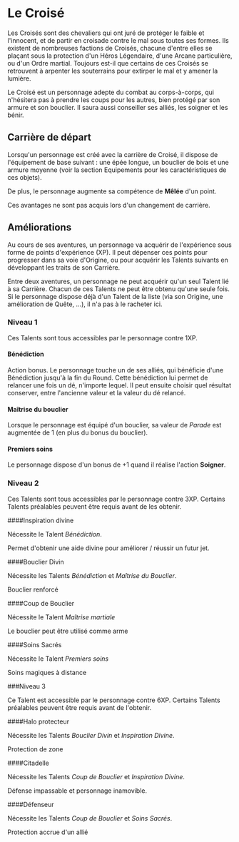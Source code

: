 # Le Croisé

Les Croisés sont des chevaliers qui ont juré de protéger le faible et l'innocent, et de partir en croisade contre le mal sous toutes ses formes. Ils existent de nombreuses factions de Croisés, chacune d'entre elles se plaçant sous la protection d'un Héros Légendaire, d'une Arcane particulière, ou d'un Ordre martial. Toujours est-il que certains de ces Croisés se retrouvent à arpenter les souterrains pour extirper le mal et y amener la lumière.

Le Croisé est un personnage adepte du combat au corps-à-corps, qui n'hésitera pas à prendre les coups pour les autres, bien protégé par son armure et son bouclier. Il saura aussi conseiller ses alliés, les soigner et les bénir.

## Carrière de départ

Lorsqu'un personnage est créé avec la carrière de Croisé, il dispose de l'équipement de base suivant : une épée longue, un bouclier de bois et une armure moyenne (voir la section Equipements pour les caractéristiques de ces objets).

De plus, le personnage augmente sa compétence de **Mêlée** d'un point.

Ces avantages ne sont pas acquis lors d'un changement de carrière.

## Améliorations

Au cours de ses aventures, un personnage va acquérir de l'expérience sous forme de points d'expérience (XP). Il peut dépenser ces points pour progresser dans sa voie d'Origine, ou pour acquérir les Talents suivants en développant les traits de son Carrière.

Entre deux aventures, un personnage ne peut acquérir qu'un seul Talent lié à sa Carrière. Chacun de ces Talents ne peut être obtenu qu'une seule fois. Si le personnage dispose déjà d'un Talent de la liste (via son Origine, une amélioration de Quête, ...), il n'a pas à le racheter ici.

### Niveau 1

Ces Talents sont tous accessibles par le personnage contre 1XP.

#### Bénédiction

Action bonus. Le personnage touche un de ses alliés, qui bénéficie d'une Bénédiction jusqu'à la fin du Round. Cette bénédiction lui permet de relancer une fois un dé, n'importe lequel. Il peut ensuite choisir quel résultat conserver, entre l'ancienne valeur et la valeur du dé relancé.

#### Maîtrise du bouclier

Lorsque le personnage est équipé d'un bouclier, sa valeur de _Parade_ est augmentée de 1 (en plus du bonus du bouclier).

#### Premiers soins

Le personnage dispose d'un bonus de +1 quand il réalise l'action **Soigner**.

### Niveau 2

Ces Talents sont tous accessibles par le personnage contre 3XP. Certains Talents préalables peuvent être requis avant de les obtenir.

####Inspiration divine

Nécessite le Talent _Bénédiction_.

Permet d'obtenir une aide divine pour améliorer / réussir un futur jet.

####Bouclier Divin

Nécessite les Talents _Bénédiction_ et _Maîtrise du Bouclier_.

Bouclier renforcé

####Coup de Bouclier

Nécessite le Talent _Maîtrise martiale_

Le bouclier peut être utilisé comme arme

####Soins Sacrés

Nécessite le Talent _Premiers soins_

Soins magiques à distance

###Niveau 3

Ce Talent est accessible par le personnage contre 6XP. Certains Talents préalables peuvent être requis avant de l'obtenir.

####Halo protecteur

Nécessite les Talents _Bouclier Divin_ et _Inspiration Divine_.

Protection de zone

####Citadelle

Nécessite les Talents _Coup de Bouclier_ et _Inspiration Divine_.

Défense impassable et personnage inamovible.

####Défenseur

Nécessite les Talents _Coup de Bouclier_ et _Soins Sacrés_.

Protection accrue d'un allié
